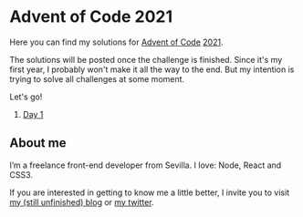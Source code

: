 Advent of Code 2021
===================

Here you can find my solutions for [Advent of Code](https://adventofcode.com/) [2021](https://adventofcode.com/2021).

The solutions will be posted once the challenge is finished. Since it's my first year, I probably won't make it all the way to the end. But my intention is trying to solve all challenges at some moment.

Let's go!

1. [Day 1](day01/README.md)

About me
--------

I’m a freelance front-end developer from Sevilla. I love: Node, React and CSS3.

If you are interested in getting to know me a little better, I invite you to visit [my (still unfinished) blog](https://danielcalderon.dev/) or [my twitter](https://twitter.com/dcalderon).
